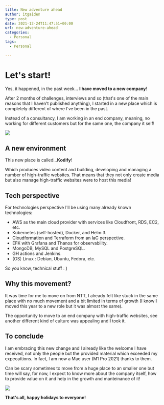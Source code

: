 ```yaml
---
title: New adventure ahead
author: itgaiden
type: post
date: 2021-12-24T11:47:51+00:00
url: new-adventure-ahead
categories:
  - Personal
tags:
  - Personal
  
---
```


# Let's start!

Yes, it happened, in the past week... **I have moved to a new company**!

After 2 months of challenges, interviews and so (that's one of the main reasons that I haven't published anything),  I started in a new place which is completely different of where I've been in the past.

Instead of a consultancy, I am working in an end company, meaning, no working for different customers but for the same one, the company it self!

![](https://media4.giphy.com/media/Jev4iU72S9RYc/giphy.gif?cid=ecf05e47uf0e5lix1y04hxn8tgjomoaakgar23d71dzom4l6&rid=giphy.gif&ct=g)


## A new environment

This new place is called...**Kodify**! 

Which produces video content and building, developing and managing a number of high-traffic websites. That means that they not only create media but also manage high-traffic websites were to host this media!

## Tech perspective

For technologies perspective I'll be using many already known technologies:

- AWS as the main cloud provider with services like Cloudfront, RDS, EC2, etc.
- Kubernetes (self-hosted), Docker, and Helm 3.
- Cloudformation and Terraform from an IaC perspective.
- EFK with Grafana and Thanos for observability.
- MongoDB, MySQL and PostgreSQL.
- GH actions and Jenkins.
- (OS) Linux : Debian, Ubuntu, Fedora, etc.

So you know, technical stuff : )

## Why this movement?

It was time for me to move on from NTT, I already felt like stuck in the same place with no much movement and a bit limited in terms of growth (I know I moved this year to a new role but it was almost the same). 

The opportunity to move to an end company with high-traffic websites, see another different kind of culture was appealing and I took it.

 ## To conclude
 
 I am embracing this new change and I already like the welcome I have received, not only the people but the provided material which exceeded my expecattions. In fact, I am now a Mac user (M1 Pro 2021) thanks to them.
 
 Can be scary sometimes to move from a huge place to an smaller one but time will say, for now, I expect to know more about the company itself, how to provide value on it and help in the growth and manteinance of it!

![](https://media3.giphy.com/media/G33SFIYw5zaM0/giphy.gif?cid=ecf05e47jjh5eib9lai7hpjuerr6nly845fuuxjcmo4dkozn&rid=giphy.gif&ct=g)

**That's all, happy holidays to everyone!**


